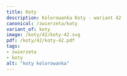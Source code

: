 ```yaml
---
title: Koty
description: Kolorowanka Koty - wariant 42
canonical: /zwierzeta/koty
variant_of: koty
image: /koty/42/koty-42.svg
pdf: /koty/42/koty-42.pdf
tags:
- zwierzeta
- koty
alt: "koty kolorowanka"
---
```

